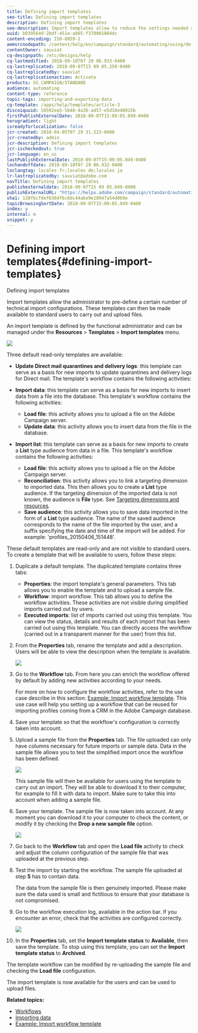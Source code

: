 ```yaml
---
title: Defining import templates
seo-title: Defining import templates
description: Defining import templates
seo-description: Import templates allow to reduce the settings needed and to import data faster.
uuid: b039564d-2bdf-451e-ab65-f370001084dc
content-encoding: ISO-8859-1
aemsrcnodepath: /content/help/en/campaign/standard/automating/using/defining-import-templates
contentOwner: sauviat
cq-designpath: /etc/designs/help
cq-lastmodified: 2018-09-10T07 29 06.933-0400
cq-lastreplicated: 2018-09-07T15 09 05.250-0400
cq-lastreplicatedby: sauviat
cq-lastreplicationaction: Activate
products: SG_CAMPAIGN/STANDARD
audience: automating
content-type: reference
topic-tags: importing-and-exporting-data
cq-template: /apps/help/templates/article-3
discoiquuid: 58592ea5-5648-4a36-ad57-e5d18e48015b
firstPublishExternalDate: 2018-09-07T15:09:05.049-0400
herogradient: light
isreadyforlocalization: false
jcr-created: 2018-04-05T07 29 31.523-0400
jcr-createdby: admin
jcr-description: Defining import templates
jcr-ischeckedout: true
jcr-language: en_us
lastPublishExternalDate: 2018-09-07T15:09:05.049-0400
lochandoffdate: 2018-09-10T07 29 06.932-0400
loclangtag: locales fr;locales de;locales ja
lr-lastreplicatedby: sauviat@adobe.com
navTitle: Defining import templates
publishexternaldate: 2018-09-07T15 09 05.049-0400
publishExternalURL: "https://helpx.adobe.com/campaign/standard/automating/using/defining-import-templates.html"
sha1: 120fbcfdef0364f6c8dc44abe9e10947a54d069e
topicBrowsingSortDate: 2018-09-07T15:09:05.049-0400
index: y
internal: n
snippet: y
---
```


# Defining import templates{#defining-import-templates}

Defining import templates

Import templates allow the administrator to pre-define a certain number of technical import configurations. These templates can then be made available to standard users to carry out and upload files.

An import template is defined by the functional administrator and can be managed under the **Resources** &gt; **Templates** &gt; **Import templates** menu.

![](assets/import_template_list.png)

Three default read-only templates are available:

* **Update Direct mail quarantines and delivery logs**: this template can serve as a basis for new imports to update quarantines and delivery logs for Direct mail. The template's workflow contains the following activities: 
* **Import data**: this template can serve as a basis for new imports to insert data from a file into the database. This template's workflow contains the following activities:

    * **Load file**: this activity allows you to upload a file on the Adobe Campaign server.
    * **Update data**: this activity allows you to insert data from the file in the database.

* **Import list**: this template can serve as a basis for new imports to create a **List** type audience from data in a file. This template's workflow contains the following activities:

    * **Load file**: this activity allows you to upload a file on the Adobe Campaign server.
    * **Reconciliation**: this activity allows you to link a targeting dimension to imported data. This then allows you to create a **List** type audience. If the targeting dimension of the imported data is not known, the audience is **File** type. See [Targeting dimensions and resources](../../automating/using/query.md#targeting-dimensions-and-resources).
    * **Save audience**: this activity allows you to save data imported in the form of a **List** type audience. The name of the saved audience corresponds to the name of the file imported by the user, and a suffix specifying the date and time of the import will be added. For example: 'profiles_20150406_151448'.

These default templates are read-only and are not visible to standard users. To create a template that will be available to users, follow these steps:

1. Duplicate a default template. The duplicated template contains three tabs:

    * **Properties**: the import template's general parameters. This tab allows you to enable the template and to upload a sample file.
    * **Workflow**: import workflow. This tab allows you to define the workflow activities. These activities are not visible during simplified imports carried out by users.
    * **Executed imports**: list of imports carried out using this template. You can view the status, details and results of each import that has been carried out using this template. You can directly access the workflow (carried out in a transparent manner for the user) from this list.

1. From the **Properties** tab, rename the template and add a description. Users will be able to view the description when the template is available.

   ![](assets/simplified_import_model1.png)

1. Go to the **Workflow** tab. From here you can enrich the workflow offered by default by adding new activities according to your needs.

   For more on how to configure the workflow activities, refer to the use case describe in this section: [Example: Import workflow template](../../automating/using/importing-data.md#example--import-workflow-template). This use case will help you setting up a workflow that can be reused for importing profiles coming from a CRM in the Adobe Campaign database.

1. Save your template so that the workflow's configuration is correctly taken into account.
1. Upload a sample file from the **Properties** tab. The file uploaded can only have columns necessary for future imports or sample data. Data in the sample file allows you to test the simplified import once the workflow has been defined.

   ![](assets/import_template_Sample.png)

   This sample file will then be available for users using the template to carry out an import. They will be able to download it to their computer, for example to fill it with data to import. Make sure to take this into account when adding a sample file.

1. Save your template. The sample file is now taken into account. At any moment you can download it to your computer to check the content, or modify it by checking the **Drop a new sample file** option.

   ![](assets/simplified_import_model2.png)

1. Go back to the **Workflow** tab and open the **Load file** activity to check and adjust the column configuration of the sample file that was uploaded at the previous step.
1. Test the import by starting the workflow. The sample file uploaded at step **5** has to contain data.

   The data from the sample file is then genuinely imported. Please make sure the data used is small and fictitious to ensure that your database is not compromised.

1. Go to the workflow execution log, available in the action bar. If you encounter an error, check that the activities are configured correctly.

   ![](assets/simplified_import_model3.png)

1. In the **Properties** tab, set the **Import template status** to **Available**, then save the template. To stop using this template, you can set the **Import template status** to **Archived**.

The template workflow can be modified by re-uploading the sample file and checking the **Load file** configuration.

The import template is now available for the users and can be used to upload files.

**Related topics:**

* [Workflows](../../automating/using/discovering-workflows.md)
* [Importing data](../../automating/using/importing-data.md)
* [Example: Import workflow template](../../automating/using/importing-data.md#example--import-workflow-template)

